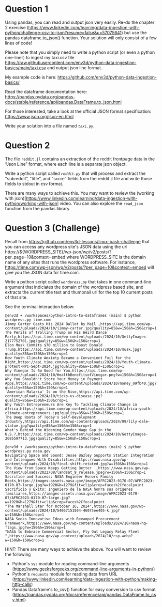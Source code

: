 # Question 1

Using pandas, you can read and output json very easily.  Re-do
the chapter 2 exercise
(https://www.linkedin.com/learning/data-ingestion-with-python/challenge-csv-to-json?resume=false&u=57075641)
but use the pandas dataframe.to_json() function.  Your solution will
only consist of a few lines of code!

Please note that you simply need to write a python script (or even a
python one-liner) to ingest my taxi.csv file
https://raw.githubusercontent.com/env3d/python-data-ingestion-basics/main/taxi.csv
and output json line format.

My example code is here: https://github.com/env3d/python-data-ingestion-basics/ 

Read the dataframe documentation here:
https://pandas.pydata.org/pandas-docs/stable/reference/api/pandas.DataFrame.to_json.html 

For those interested, take a look at the official JSON format specification:
https://www.json.org/json-en.html 

Write your solution into a file named *`taxi.py`*.

# Question 2

The file `reddit.jl` contains an extraction of the reddit frontpage data in the
“Json Line” format, where each line is a separate json object.

Write a python script called *`reddit.py`* that will process and extract the
"subreddit”, "title”, and "score” fields from the reddit.jl file and write those
fields to stdout in csv format.  

There are many ways to achieve this.  You may want to review the 
(working with json)[https://www.linkedin.com/learning/data-ingestion-with-python/working-with-json]
video.  You can also explore the `read_json` function from the pandas library.

# Question 3 (Challenge)

Recall from https://github.com/env3d-lessons/linux-bash-challenge that you can access any wordpress
site's JSON data using the url https://${WORDPRESS_SITE}/wp-json/wp/v2/posts/?per_page=10&context=embed 
where WORDPRESS_SITE is the domain name of any sites that runs the wordpress software.  For instance, 
https://time.com/wp-json/wp/v2/posts/?per_page=10&context=embed will give you the JSON data for
time.com.

Write a python script called *`wordpress.py`* that takes in one command-line argument that indiciates
the domain of the wordpress based site, and extracts the current title text and thumbnail url for
the top 10 current posts of that site.

See the terminal interaction below:

```
@env3d ➜ /workspaces/python-intro-to-dataframes (main) $ python wordpress.py time.com
Jimmy Carter Casts His 2024 Ballot by Mail ,https://api.time.com/wp-content/uploads/2024/10/jimmy-carter.jpg?quality=85&w=150&h=150&crop=1
The Perils of Trolling Trump on His Weird Dance Party,https://api.time.com/wp-content/uploads/2024/10/GettyImages-2177752701.jpg?quality=85&w=150&h=150&crop=1
Elon Musk Commits $70 million to Boost Donald Trump,https://api.time.com/wp-content/uploads/2024/10/musk.jpg?quality=85&w=150&h=150&crop=1
How Youth Climate Anxiety Became a Convenient Foil for the Right,https://api.time.com/wp-content/uploads/2024/10/Youth-climate-protest-NYC-Sept-2024.jpg?quality=85&w=150&h=150&crop=1
Why Vinegar Is So Good for You,https://api.time.com/wp-content/uploads/2024/10/HealthBenefitsofVinegar.png?w=150&h=150&crop=1
Why You Shouldn't Store Your Money in Payment Apps,https://api.time.com/wp-content/uploads/2024/10/money_09fb40.jpg?quality=85&w=150&h=150&crop=1
'American Malaria' Is on the Rise,https://api.time.com/wp-content/uploads/2024/10/ticks-us-disease.jpg?quality=85&w=150&h=150&crop=1
Why Youth Entrepreneurs Are Key To Tackling Climate Change in Africa,https://api.time.com/wp-content/uploads/2024/10/africa-youth-climate-entrepreneurs.jpg?quality=85&w=150&h=150&crop=1
The Deep Roots of Today's Self-Development Industry,https://api.time.com/wp-content/uploads/2024/09/lily-dale-statue.jpg?quality=85&w=150&h=150&crop=1
What's Behind the Widening Gender Wage Gap in the U.S.?,https://api.time.com/wp-content/uploads/2024/10/GettyImages-2085597713.jpg?quality=85&w=150&h=150&crop=1

@env3d ➜ /workspaces/python-intro-to-dataframes (main) $ python wordpress.py nasa.gov
Navigating Space and Sound: Jesse Bazley Supports Station Integration and Colleagues With Disabilities,https://www.nasa.gov/wp-content/uploads/2024/10/final-shift-rotated.jpg?w=150&h=150&crop=1
The View from Space Keeps Getting Better  ,https://www.nasa.gov/wp-content/uploads/2022/08/landsat_9_release.jpeg?w=150&h=150&crop=1
Sacrifice and Success: NASA Engineer Honors Family Roots,https://images-assets.nasa.gov/image/AFRC2023-0170-07/AFRC2023-0170-07~large.jpg?w=1920&h=1279&fit=clip&crop=faces%2Cfocalpoint
Sacrificio y Éxito: Ingeniero de la NASA honra sus orígenes familiares,https://images-assets.nasa.gov/image/AFRC2023-0170-07/AFRC2023-0170-07~large.jpg?w=1920&h=1279&fit=clip&crop=faces%2Cfocalpoint
"The Marshall Star for October 16, 2024",https://www.nasa.gov/wp-content/uploads/2024/10/54067151504-46075ee405-k.jpg?w=150&h=150&crop=1
NASA Seeks Innovative Ideas with Revamped Procurement Framework,https://www.nasa.gov/wp-content/uploads/2024/10/nasa-hq-flags.jpg?w=150&h=150&crop=1
"NASA to Embrace Commercial Sector, Fly Out Legacy Relay Fleet ",https://www.nasa.gov/wp-content/uploads/2024/10/csp.webp?w=150&h=150&crop=1
```

HINT: There are many ways to achieve the above.  You will want to review the following

 - Python's `sys` module for reading command-line arguments (https://www.geeksforgeeks.org/command-line-arguments-in-python/)
 - Python's `requests` module for reading data from URL (https://www.linkedin.com/learning/data-ingestion-with-python/making-http-calls)
 - Pandas Dataframe's to_csv() function for easy conversion to csv format (https://pandas.pydata.org/docs/reference/api/pandas.DataFrame.to_csv.html)